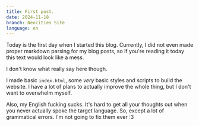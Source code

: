 ```yaml
---
title: First post.
date: 2024-11-18
branch: Neocities Site
language: en
---
```


Today is the first day when I started this blog. Currently, I did not even made proper markdown parsing for my blog posts, so If you're reading it today this text would look like a mess.

I don't know what really say here though.

I made basic `index.html`, some *very* basic styles and scripts to build the website. I have a lot of plans to actually improve the whole thing, but I don't want to overwhelm myself.

Also, my English fucking sucks. It's hard to get all your thoughts out when you never actually spoke the target language. So, except a lot of grammatical errors. I'm not going to fix them ever :3
